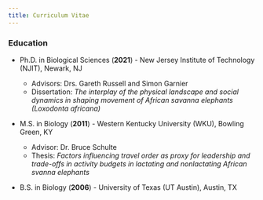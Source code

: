 ```yaml
---
title: Curriculum Vitae
---
```



### Education


<p align="left"/>

- Ph.D. in Biological Sciences (**2021**) - New Jersey Institute of Technology (NJIT), Newark, NJ    
  - Advisors: Drs. Gareth Russell and Simon Garnier 
  - Dissertation: *The interplay of the physical landscape and social dynamics in shaping movement of African savanna elephants (Loxodonta africana)*

   	
- M.S. in Biology (**2011**) - Western Kentucky University (WKU), Bowling Green, KY
  - Advisor: Dr. Bruce Schulte
  - Thesis: *Factors influencing travel order as proxy for leadership and trade-offs in activity budgets in lactating and nonlactating African 
svanna elephants*


- B.S. in Biology (**2006**) - University of Texas (UT Austin), Austin, TX
